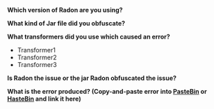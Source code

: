 **Which version of Radon are you using?**

**What kind of Jar file did you obfuscate?**

**What transformers did you use which caused an error?**
* Transformer1
* Transformer2
* Transformer3

**Is Radon the issue or the jar Radon obfuscated the issue?**

**What is the error produced? (Copy-and-paste error into [PasteBin](http://pastebin.com) or [HasteBin](http://hastebin.com) and link it here)**